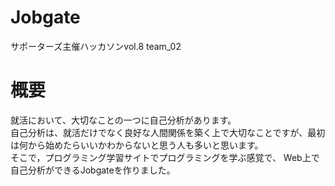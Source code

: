 # Jobgate
サポーターズ主催ハッカソンvol.8 team_02  
# 概要
就活において、大切なことの一つに自己分析があります。  
自己分析は、就活だけでなく良好な人間関係を築く上で大切なことですが、最初は何から始めたらいいかわからないと思う人も多いと思います。  
そこで，プログラミング学習サイトでプログラミングを学ぶ感覚で、 Web上で自己分析ができるJobgateを作りました。
